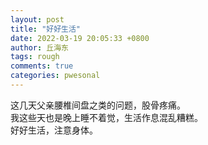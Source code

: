 ```yaml
---
layout: post
title: "好好生活"
date: 2022-03-19 20:05:33 +0800
author: 丘海东 
tags: rough
comments: true
categories: pwesonal
---
```

这几天父亲腰椎间盘之类的问题，股骨疼痛。  
我这些天也是晚上睡不着觉，生活作息混乱糟糕。  
好好生活，注意身体。
